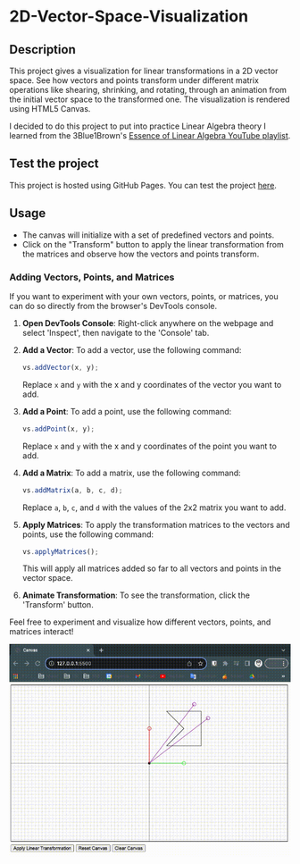 # 2D-Vector-Space-Visualization

## Description

This project gives a visualization for linear transformations in a 2D vector space. See how vectors and points transform under different matrix operations like shearing, shrinking, and rotating, through an animation from the initial vector space to the transformed one. The visualization is rendered using HTML5 Canvas.

I decided to do this project to put into practice Linear Algebra theory I learned from the 3Blue1Brown's [Essence of Linear Algebra YouTube playlist](https://www.youtube.com/playlist?list=PLZHQObOWTQDPD3MizzM2xVFitgF8hE_ab).

## Test the project

This project is hosted using GitHub Pages. You can test the project [here](https://erzloh.github.io/2D-Vector-Space-Visualization/).

## Usage

- The canvas will initialize with a set of predefined vectors and points.
- Click on the "Transform" button to apply the linear transformation from the matrices and observe how the vectors and points transform.

### Adding Vectors, Points, and Matrices

If you want to experiment with your own vectors, points, or matrices, you can do so directly from the browser's DevTools console.

1. **Open DevTools Console**: Right-click anywhere on the webpage and select 'Inspect', then navigate to the 'Console' tab.

2. **Add a Vector**: To add a vector, use the following command:
    ```javascript
    vs.addVector(x, y);
    ```
    Replace `x` and `y` with the x and y coordinates of the vector you want to add.

3. **Add a Point**: To add a point, use the following command:
    ```javascript
    vs.addPoint(x, y);
    ```
    Replace `x` and `y` with the x and y coordinates of the point you want to add.

4. **Add a Matrix**: To add a matrix, use the following command:
    ```javascript
    vs.addMatrix(a, b, c, d);
    ```
    Replace `a`, `b`, `c`, and `d` with the values of the 2x2 matrix you want to add.

5. **Apply Matrices**: To apply the transformation matrices to the vectors and points, use the following command:
    ```javascript
    vs.applyMatrices();
    ```
    This will apply all matrices added so far to all vectors and points in the vector space.

6. **Animate Transformation**: To see the transformation, click the 'Transform' button.

Feel free to experiment and visualize how different vectors, points, and matrices interact!

![Screen Recording](./example_video.gif)
